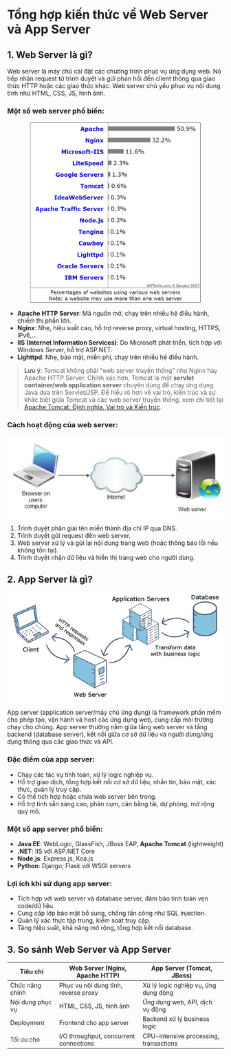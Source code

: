 # Tổng hợp kiến thức về Web Server và App Server

## 1. Web Server là gì?

Web server là máy chủ cài đặt các chương trình phục vụ ứng dụng web. Nó tiếp nhận request từ trình duyệt và gửi phản hồi đến client thông qua giao thức HTTP hoặc các giao thức khác. Web server chủ yếu phục vụ nội dung tĩnh như HTML, CSS, JS, hình ảnh.

### Một số web server phổ biến:

<img  src="imgs/top-web-server.png" style="margin: 0 auto; display: block;" />

-   **Apache HTTP Server**: Mã nguồn mở, chạy trên nhiều hệ điều hành, chiếm thị phần lớn.
-   **Nginx**: Nhẹ, hiệu suất cao, hỗ trợ reverse proxy, virtual hosting, HTTPS, IPv6,...
-   **IIS (Internet Information Services)**: Do Microsoft phát triển, tích hợp với Windows Server, hỗ trợ ASP.NET.
-   **Lighttpd**: Nhẹ, bảo mật, miễn phí, chạy trên nhiều hệ điều hành.

> **Lưu ý**: Tomcat không phải “web server truyền thống” như Nginx hay Apache HTTP Server. Chính xác hơn, Tomcat là một **servlet container/web application server** chuyên dùng để chạy ứng dụng Java dựa trên Servlet/JSP. Để hiểu rõ hơn về vai trò, kiến trúc và sự khác biệt giữa Tomcat và các web server truyền thống, xem chi tiết tại [Apache Tomcat: Định nghĩa, Vai trò và Kiến trúc](apache-tomcat.md).

### Cách hoạt động của web server:

<img src="imgs/simple-web-server-architecture.png" style="margin: 0 auto; display: block;"/>

1. Trình duyệt phân giải tên miền thành địa chỉ IP qua DNS.
2. Trình duyệt gửi request đến web server.
3. Web server xử lý và gửi lại nội dung trang web (hoặc thông báo lỗi nếu không tồn tại).
4. Trình duyệt nhận dữ liệu và hiển thị trang web cho người dùng.

## 2. App Server là gì?

<img src="imgs/simple-app-server-architecture.png" style="margin: 0 auto; display: block;"/>

App server (application server/máy chủ ứng dụng) là framework phần mềm cho phép tạo, vận hành và host các ứng dụng web, cung cấp môi trường chạy cho chúng. App server thường nằm giữa tầng web server và tầng backend (database server), kết nối giữa cơ sở dữ liệu và người dùng/ứng dụng thông qua các giao thức và API.

### Đặc điểm của app server:

-   Chạy các tác vụ tính toán, xử lý logic nghiệp vụ.
-   Hỗ trợ giao dịch, tổng hợp kết nối cơ sở dữ liệu, nhắn tin, bảo mật, xác thực, quản lý truy cập.
-   Có thể tích hợp hoặc chứa web server bên trong.
-   Hỗ trợ tính sẵn sàng cao, phân cụm, cân bằng tải, dự phòng, mở rộng quy mô.

### Một số app server phổ biến:

-   **Java EE**: WebLogic, GlassFish, JBoss EAP, **Apache Tomcat** (lightweight)
-   **.NET**: IIS với ASP.NET Core
-   **Node.js**: Express.js, Koa.js
-   **Python**: Django, Flask với WSGI servers

### Lợi ích khi sử dụng app server:

-   Tích hợp với web server và database server, đảm bảo tính toàn vẹn code/dữ liệu.
-   Cung cấp lớp bảo mật bổ sung, chống tấn công như SQL injection.
-   Quản lý xác thực tập trung, kiểm soát truy cập.
-   Tăng hiệu suất, khả năng mở rộng, tổng hợp kết nối database.

## 3. So sánh Web Server và App Server

| Tiêu chí         | Web Server (Nginx, Apache HTTP)        | App Server (Tomcat, JBoss)             |
| ---------------- | -------------------------------------- | -------------------------------------- |
| Chức năng chính  | Phục vụ nội dung tĩnh, reverse proxy   | Xử lý logic nghiệp vụ, ứng dụng động   |
| Nội dung phục vụ | HTML, CSS, JS, hình ảnh                | Ứng dụng web, API, dịch vụ động        |
| Deployment       | Frontend cho app server                | Backend xử lý business logic           |
| Tối ưu cho       | I/O throughput, concurrent connections | CPU-intensive processing, transactions |
